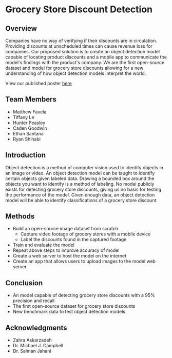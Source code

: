 # Grocery Store Discount Detection
## Overview
Companies have no way of verifying if their discounts are in circulation. Providing discounts at unscheduled times can cause revenue loss for companies. 
Our proposed solution is to create an object detection model capable of locating product discounts and a mobile app to communicate the model's findings 
with the product's company. We are the first open-source dataset and model for grocery store discounts allowing for a new understanding of how object detection models interpret the world.

View our published poster [here](https://blogs.chapman.edu/gci/2023/05/09/an-application-for-detecting-grocery-store-discounts/)

## Team Members
* Matthew Favela
* Tiffany Le
* Hunter Peasley
* Caden Goodwin
* Ethan Santana
* Ryan Shihabi

## Introduction
Object detection is a method of computer vision used to identify objects in an image or video. An object detection model can be taught to identify certain objects given labeled data. 
Drawing a bounded box around the objects you want to identify is a method of labeling. No model publicly exists for detecting grocery store discounts, giving us no basis for testing the performance of the model. 
Given enough data, an object detection model will be able to identify classifications of a grocery store discount.

## Methods

* Build an open-source image dataset from scratch
    * Capture video footage of grocery stores with a mobile device
    * Label the discounts found in the captured footage
* Train and evaluate the model
* Repeat above steps to improve accuracy of model
* Create a web server to host the model on the internet
* Create an app that allows users to upload images to the model web server

## Conclusion
* An model capable of detecting grocery store discounts with a 95% precision and recall
* The first open-source dataset for grocery store discounts
* New benchmark data to test object detection models

## Acknowledgments
* Zahra Askarzadeh
* Dr. Michael J. Campbell
* Dr. Salman Jahani
